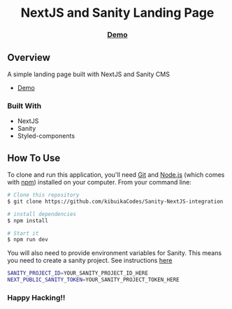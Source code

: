 <!-- Please update value in the {}  -->

<h1 align="center">NextJS and Sanity Landing Page</h1>

<div align="center">
  <h3>
    <a href="https://next-sanity.netlify.app" target="_blank">
      Demo
    </a>
  </h3>
</div>



## Overview

A simple landing page built with NextJS and Sanity CMS

- [Demo](https://next-sanity.netlify.app/)

### Built With

<!-- This section should list any major frameworks that you built your project using. Here are a few examples.-->

- NextJS
- Sanity
- Styled-components


## How To Use

<!-- Example: -->

To clone and run this application, you'll need [Git](https://git-scm.com) and [Node.js](https://nodejs.org/en/download/) (which comes with [npm](http://npmjs.com)) installed on your computer. From your command line:

```bash
# Clone this repository
$ git clone https://github.com/kibuikaCodes/Sanity-NextJS-integration

# install dependencies
$ npm install

# Start it
$ npm run dev

```


You will also need to provide environment variables for Sanity.
This means you need to create a sanity project. See instructions [here](https://www.sanity.io/create?template=sanity-io/sanity-template-nextjs-landing-pages)

```bash
SANITY_PROJECT_ID=YOUR_SANITY_PROJECT_ID_HERE
NEXT_PUBLIC_SANITY_TOKEN=YOUR_SANITY_PROJECT_TOKEN_HERE
```


### Happy Hacking!!